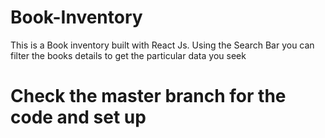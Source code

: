 # Book-Inventory
This is a Book inventory built with React Js. Using the Search Bar you can filter the books details to get the particular data you seek

# Check the master branch for the code and set up
